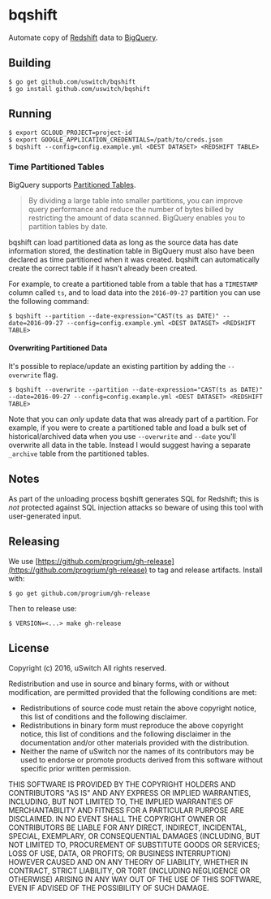# bqshift

Automate copy of [Redshift](https://aws.amazon.com/redshift/) data to [BigQuery](https://cloud.google.com/bigquery/).

## Building

```
$ go get github.com/uswitch/bqshift
$ go install github.com/uswitch/bqshift
```

## Running

```
$ export GCLOUD_PROJECT=project-id
$ export GOOGLE_APPLICATION_CREDENTIALS=/path/to/creds.json
$ bqshift --config=config.example.yml <DEST DATASET> <REDSHIFT TABLE>
```

### Time Partitioned Tables

BigQuery supports [Partitioned Tables](https://cloud.google.com/bigquery/docs/partitioned-tables).

> By dividing a large table into smaller partitions, you can improve query performance and reduce the number of bytes billed by restricting the amount of data scanned. BigQuery enables you to partition tables by date.

bqshift can load partitioned data as long as the source data has date information stored, the destination table in BigQuery must also have been declared as time partitioned when it was created. bqshift can automatically create the correct table if it hasn't already been created.

For example, to create a partitioned table from a table that has a `TIMESTAMP` column called `ts`, and to load data into the `2016-09-27` partition you can use the following command:

```
$ bqshift --partition --date-expression="CAST(ts as DATE)" --date=2016-09-27 --config=config.example.yml <DEST DATASET> <REDSHIFT TABLE>
```

#### Overwriting Partitioned Data

It's possible to replace/update an existing partition by adding the `--overwrite` flag. 

```
$ bqshift --overwrite --partition --date-expression="CAST(ts as DATE)" --date=2016-09-27 --config=config.example.yml <DEST DATASET> <REDSHIFT TABLE>
```

Note that you can _only_ update data that was already part of a partition. For example, if you were to create a partitioned table and load a bulk set of historical/archived data when you use `--overwrite` and `--date` you'll overwrite all data in the table. Instead I would suggest having a separate `_archive` table from the partitioned tables.

## Notes

As part of the unloading process bqshift generates SQL for Redshift; this is _not_ protected against SQL injection attacks so beware of using this tool with user-generated input.

## Releasing

We use [https://github.com/progrium/gh-release](https://github.com/progrium/gh-release) to tag and release artifacts. Install with:

```
$ go get github.com/progrium/gh-release
```

Then to release use:

```
$ VERSION=<...> make gh-release
```

## License

Copyright (c) 2016, uSwitch 
All rights reserved. 

Redistribution and use in source and binary forms, with or without 
modification, are permitted provided that the following conditions are met: 

 * Redistributions of source code must retain the above copyright notice, 
   this list of conditions and the following disclaimer. 
 * Redistributions in binary form must reproduce the above copyright 
   notice, this list of conditions and the following disclaimer in the 
   documentation and/or other materials provided with the distribution. 
 * Neither the name of uSwitch nor the names of its contributors may be 
   used to endorse or promote products derived from this software without 
   specific prior written permission. 

THIS SOFTWARE IS PROVIDED BY THE COPYRIGHT HOLDERS AND CONTRIBUTORS "AS IS" 
AND ANY EXPRESS OR IMPLIED WARRANTIES, INCLUDING, BUT NOT LIMITED TO, THE 
IMPLIED WARRANTIES OF MERCHANTABILITY AND FITNESS FOR A PARTICULAR PURPOSE 
ARE DISCLAIMED. IN NO EVENT SHALL THE COPYRIGHT OWNER OR CONTRIBUTORS BE 
LIABLE FOR ANY DIRECT, INDIRECT, INCIDENTAL, SPECIAL, EXEMPLARY, OR 
CONSEQUENTIAL DAMAGES (INCLUDING, BUT NOT LIMITED TO, PROCUREMENT OF 
SUBSTITUTE GOODS OR SERVICES; LOSS OF USE, DATA, OR PROFITS; OR BUSINESS 
INTERRUPTION) HOWEVER CAUSED AND ON ANY THEORY OF LIABILITY, WHETHER IN 
CONTRACT, STRICT LIABILITY, OR TORT (INCLUDING NEGLIGENCE OR OTHERWISE) 
ARISING IN ANY WAY OUT OF THE USE OF THIS SOFTWARE, EVEN IF ADVISED OF THE 
POSSIBILITY OF SUCH DAMAGE. 